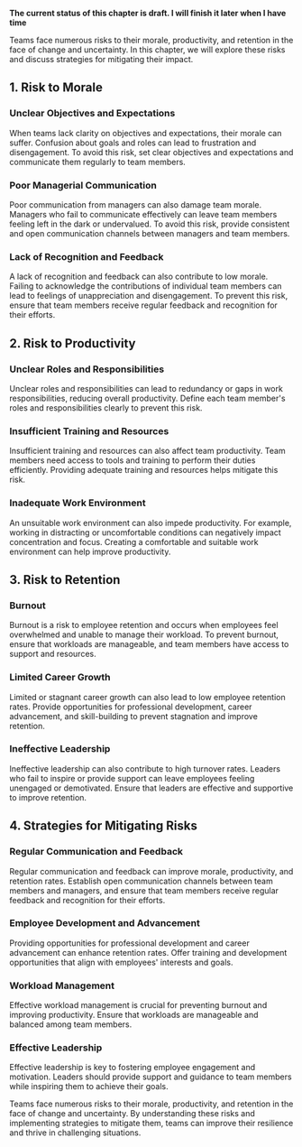 **The current status of this chapter is draft. I will finish it later when I have time**

Teams face numerous risks to their morale, productivity, and retention in the face of change and uncertainty. In this chapter, we will explore these risks and discuss strategies for mitigating their impact.

**1. Risk to Morale**
---------------------

### Unclear Objectives and Expectations

When teams lack clarity on objectives and expectations, their morale can suffer. Confusion about goals and roles can lead to frustration and disengagement. To avoid this risk, set clear objectives and expectations and communicate them regularly to team members.

### Poor Managerial Communication

Poor communication from managers can also damage team morale. Managers who fail to communicate effectively can leave team members feeling left in the dark or undervalued. To avoid this risk, provide consistent and open communication channels between managers and team members.

### Lack of Recognition and Feedback

A lack of recognition and feedback can also contribute to low morale. Failing to acknowledge the contributions of individual team members can lead to feelings of unappreciation and disengagement. To prevent this risk, ensure that team members receive regular feedback and recognition for their efforts.

**2. Risk to Productivity**
---------------------------

### Unclear Roles and Responsibilities

Unclear roles and responsibilities can lead to redundancy or gaps in work responsibilities, reducing overall productivity. Define each team member's roles and responsibilities clearly to prevent this risk.

### Insufficient Training and Resources

Insufficient training and resources can also affect team productivity. Team members need access to tools and training to perform their duties efficiently. Providing adequate training and resources helps mitigate this risk.

### Inadequate Work Environment

An unsuitable work environment can also impede productivity. For example, working in distracting or uncomfortable conditions can negatively impact concentration and focus. Creating a comfortable and suitable work environment can help improve productivity.

**3. Risk to Retention**
------------------------

### Burnout

Burnout is a risk to employee retention and occurs when employees feel overwhelmed and unable to manage their workload. To prevent burnout, ensure that workloads are manageable, and team members have access to support and resources.

### Limited Career Growth

Limited or stagnant career growth can also lead to low employee retention rates. Provide opportunities for professional development, career advancement, and skill-building to prevent stagnation and improve retention.

### Ineffective Leadership

Ineffective leadership can also contribute to high turnover rates. Leaders who fail to inspire or provide support can leave employees feeling unengaged or demotivated. Ensure that leaders are effective and supportive to improve retention.

**4. Strategies for Mitigating Risks**
--------------------------------------

### Regular Communication and Feedback

Regular communication and feedback can improve morale, productivity, and retention rates. Establish open communication channels between team members and managers, and ensure that team members receive regular feedback and recognition for their efforts.

### Employee Development and Advancement

Providing opportunities for professional development and career advancement can enhance retention rates. Offer training and development opportunities that align with employees' interests and goals.

### Workload Management

Effective workload management is crucial for preventing burnout and improving productivity. Ensure that workloads are manageable and balanced among team members.

### Effective Leadership

Effective leadership is key to fostering employee engagement and motivation. Leaders should provide support and guidance to team members while inspiring them to achieve their goals.

Teams face numerous risks to their morale, productivity, and retention in the face of change and uncertainty. By understanding these risks and implementing strategies to mitigate them, teams can improve their resilience and thrive in challenging situations.
